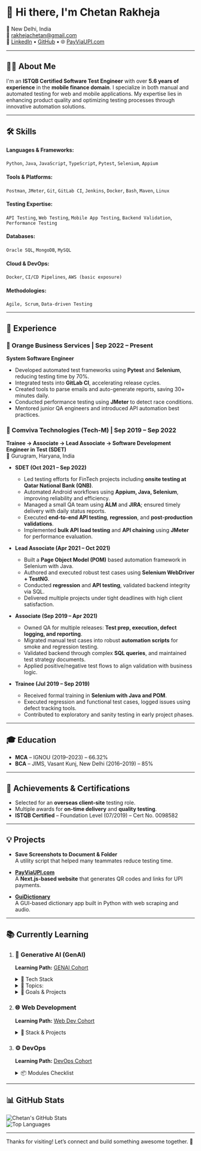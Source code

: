 # 👋 Hi there, I'm Chetan Rakheja

📍 New Delhi, India  
📧 [rakhejachetan@gmail.com](mailto:rakhejachetan@gmail.com)  
🔗 [LinkedIn](https://www.linkedin.com/in/chetanrakheja/) • [GitHub](https://github.com/chetanrakheja) • 🌐 [PayViaUPI.com](https://payviaupi.com/)

---

## 👨‍💻 About Me

I'm an **ISTQB Certified Software Test Engineer** with over **5.6 years of experience** in the **mobile finance domain**. I specialize in both manual and automated testing for web and mobile applications. My expertise lies in enhancing product quality and optimizing testing processes through innovative automation solutions.

---

## 🛠️ Skills

#### Languages & Frameworks:
`Python`, `Java`, `JavaScript`, `TypeScript`, `Pytest`, `Selenium`, `Appium`

#### Tools & Platforms:
`Postman`, `JMeter`, `Git`, `GitLab CI`, `Jenkins`, `Docker`, `Bash`, `Maven`, `Linux`

#### Testing Expertise: 
`API Testing`, `Web Testing`, `Mobile App Testing`, `Backend Validation`, `Performance Testing`

#### Databases:
`Oracle SQL`, `MongoDB`, `MySQL`

#### Cloud & DevOps: 
`Docker`, `CI/CD Pipelines`, `AWS (basic exposure)`

#### Methodologies:  
`Agile, Scrum`, `Data-driven Testing`

---

## 💼 Experience

### 🔶 Orange Business Services | Sep 2022 – Present
**System Software Engineer**

- Developed automated test frameworks using **Pytest** and **Selenium**, reducing testing time by 70%.
- Integrated tests into **GitLab CI**, accelerating release cycles.
- Created tools to parse emails and auto-generate reports, saving 30+ minutes daily.
- Conducted performance testing using **JMeter** to detect race conditions.
- Mentored junior QA engineers and introduced API automation best practices.



### 🔷 Comviva Technologies (Tech-M) | Sep 2019 – Sep 2022  
**Trainee → Associate → Lead Associate → Software Development Engineer in Test (SDET)**  
📍 Gurugram, Haryana, India

- **SDET (Oct 2021 – Sep 2022)**  
  - Led testing efforts for FinTech projects including **onsite testing at Qatar National Bank (QNB)**.
  - Automated Android workflows using **Appium, Java, Selenium**, improving reliability and efficiency.
  - Managed a small QA team using **ALM** and **JIRA**; ensured timely delivery with daily status reports.
  - Executed **end-to-end API testing**, **regression**, and **post-production validations**.
  - Implemented **bulk API load testing** and **API chaining** using **JMeter** for performance evaluation.

- **Lead Associate (Apr 2021 – Oct 2021)**  
  - Built a **Page Object Model (POM)** based automation framework in Selenium with Java.
  - Authored and executed robust test cases using **Selenium WebDriver + TestNG**.
  - Conducted **regression** and **API testing**, validated backend integrity via SQL.
  - Delivered multiple projects under tight deadlines with high client satisfaction.

- **Associate (Sep 2019 – Apr 2021)**  
  - Owned QA for multiple releases: **Test prep, execution, defect logging, and reporting**.
  - Migrated manual test cases into robust **automation scripts** for smoke and regression testing.
  - Validated backend through complex **SQL queries**, and maintained test strategy documents.
  - Applied positive/negative test flows to align validation with business logic.

- **Trainee (Jul 2019 – Sep 2019)**  
  - Received formal training in **Selenium with Java and POM**.
  - Executed regression and functional test cases, logged issues using defect tracking tools.
  - Contributed to exploratory and sanity testing in early project phases.


---

## 🎓 Education

- **MCA** – IGNOU (2019–2023) – 66.32%  
- **BCA** – JIMS, Vasant Kunj, New Delhi (2016–2019) – 85%

---

## 🏅 Achievements & Certifications

- Selected for an **overseas client-site** testing role.
- Multiple awards for **on-time delivery** and **quality testing**.
- **ISTQB Certified** – Foundation Level (07/2019) – Cert No. 0098582

---

## 💡 Projects

- **Save Screenshots to Document & Folder**  
  A utility script that helped many teammates reduce testing time.

- **[PayViaUPI.com](https://payviaupi.com/)**  
  A **Next.js-based website** that generates QR codes and links for UPI payments.

- **[GuiDictionary](https://github.com/chetanrakheja/GuiDictionary)**  
  A GUI-based dictionary app built in Python with web scraping and audio.

---

## 📚 Currently Learning


1.  ### 🤖 Generative AI (GenAI)
    **Learning Path:** [GENAI Cohort](https://courses.chaicode.com/learn/fast-checkout/227321?priceId=0&code=CHETAN37807&is_affiliate=true&tc=CHETAN37807)

    <details>
    <summary>🧠 Tech Stack</summary>

    - [x] Python
    - [ ] GPT-4, Claude, Gemini, DeepSeek, Llama-3, Gemma
    - [ ] LangChain, LangGraph, Hugging Face Transformers
    - [ ] Qdrant, Pinecone, PG Vector, Neo4j
    - [ ] AWS, Docker, Langsmit, Langfuse
     </details>

    <details>
    <summary>📖 Topics:</summary>
    
    - [ ] LLMs & GenAI Fundamentals
    - [ ] Prompt Engineering & LangChain
    - [ ] Vector Stores & Context-Aware Chat
    - [ ] RAG Applications
    - [ ] Memory-Aware Agents (Neo4j + Qdrant)
    - [ ] Multi-Modal LLMs (Text + Image)
    - [ ] Security Guardrails (PII, Filtering, Bias)
    - [ ] AI Agent Orchestration with LangGraph
    - [ ] Checkpointing, Human-in-the-Loop, Tool Binding
    - [ ] LLM as Judge, Cypher Querying, Fine-Tuning

    </details>

    <details>
    <summary>🎯 Goals & Projects</summary>

    **Projects:**
    - [ ] AI Legal Document Assistant
    - [ ] AI Chart Builder (Postgres)
    - [ ] Resume Roasting Tool
    - [ ] Candidate Search Agent
    - [ ] AI Website Chatbot

    **Goals:**
    - [ ] Build & Deploy AI Apps
    - [ ] Master LangChain & LangGraph
    - [ ] Use Guardrails for AI Safety
    - [ ] Deploy AI on AWS

    </details>


2. ### 🌐 Web Development  
    **Learning Path:** [Web Dev Cohort](https://courses.chaicode.com/learn/fast-checkout/214297?priceId=0&code=CHETAN37807&is_affiliate=true&tc=CHETAN37807)

    <details>
    <summary>🧠 Stack & Projects</summary>

    **Stack:**
    - HTML, CSS, Tailwind CSS  
    - React.js, Next.js, Express.js, Node.js  

    **Projects:**
    - Building responsive apps  
    - Enhancing [PayViaUPI.com](https://payviaupi.com/)

    </details>


3. ### ⚙️ DevOps  
    **Learning Path:** [DevOps Cohort](https://courses.chaicode.com/learn/fast-checkout/227963?priceId=0&code=CHETAN37807&is_affiliate=true&tc=CHETAN37807)

    <details>
    <summary>📦 Modules Checklist</summary>

    - **Linux Foundations**
        - [x] Module 1: Linux Intro & Setup  
        - [x] Module 2: Essential Commands  
        - [ ] Module 3: Networking Basics  
        - [ ] Module 4: Users & Permissions  
        - [ ] Module 5: Process & Logs  
        - [ ] Module 6: Shell Scripting  

    - **Docker & Containers**
        - [ ] Module 7: Containers & Docker  
        - [ ] Module 8: Docker Essentials  
        - [ ] Module 9: Docker Networking  
        - [ ] Module 10: Docker Compose  

    - **CI/CD & Production**
        - [ ] Module 11: GitHub Actions + CI/CD  
        - [ ] Module 12: Monitoring & Post-Prod  

    </details>

---


## 📊 GitHub Stats

![Chetan's GitHub Stats](https://github-readme-stats.vercel.app/api?username=chetanrakheja&show_icons=true&theme=radical)  
![Top Languages](https://github-readme-stats.vercel.app/api/top-langs/?username=chetanrakheja&layout=compact&theme=radical)

---

Thanks for visiting! Let’s connect and build something awesome together. 🚀
